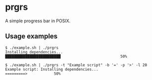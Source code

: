 # prgrs

A simple progress bar in POSIX.

## Usage examples

```
$ ./example.sh | ./prgrs
Installing dependencies...
█████████████████████████                           50%
```

```
$ ./example.sh | ./prgrs -t "Example script" -b '=' -p '>' -l 20
Example script: Installing dependencies...
=========>            50%
```
